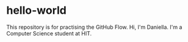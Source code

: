 # hello-world
This repository is for practising the GitHub Flow.
Hi, I'm Daniella. I'm a Computer Science student at HIT.
